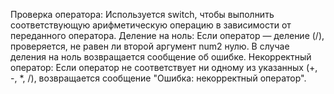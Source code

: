 Проверка оператора: Используется switch, чтобы выполнить соответствующую арифметическую операцию в зависимости от переданного оператора.
Деление на ноль: Если оператор — деление (/), проверяется, не равен ли второй аргумент num2 нулю. В случае деления на ноль возвращается сообщение об ошибке.
Некорректный оператор: Если оператор не соответствует ни одному из указанных (+, -, *, /), возвращается сообщение "Ошибка: некорректный оператор".